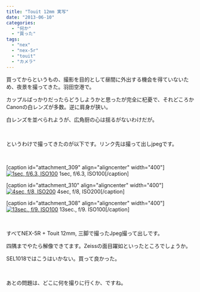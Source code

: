 ```yaml
---
title: "Touit 12mm 実写"
date: "2013-06-10"
categories: 
  - "何か"
  - "買った"
tags: 
  - "nex"
  - "nex-5r"
  - "touit"
  - "カメラ"
---
```


買ってからというもの、撮影を目的として昼間に外出する機会を得ていないため、夜景を撮ってきた。羽田空港で。

カップルばっかりだったらどうしようかと思ったが完全に杞憂で、それどころかCanonの白レンズが多数。逆に肩身が狭い。

白レンズを並べられようが、広角厨の心は揺るがないわけだが。

 

というわけで撮ってきたのが以下です。リンク先は撮って出しjpegです。

 

\[caption id="attachment\_309" align="aligncenter" width="400"\][![1sec, f/6.3, ISO100](https://blog.naotaco.com/assets/images/posts/2013/06/DSC03426-400x265.jpg)](https://blog.naotaco.com/assets/images/posts/2013/06/DSC03426.jpg) 1sec, f/6.3, ISO100\[/caption\]

\[caption id="attachment\_310" align="aligncenter" width="400"\][![4sec, f/8, ISO200](https://blog.naotaco.com/assets/images/posts/2013/06/DSC03443-400x265.jpg)](https://blog.naotaco.com/assets/images/posts/2013/06/DSC03443.jpg) 4sec, f/8, ISO200\[/caption\]

\[caption id="attachment\_308" align="aligncenter" width="400"\][![13sec., f/9. ISO100](https://blog.naotaco.com/assets/images/posts/2013/06/DSC03469-400x265.jpg)](https://blog.naotaco.com/assets/images/posts/2013/06/DSC03469.jpg) 13sec., f/9. ISO100\[/caption\]

 

すべてNEX-5R + Touit 12mm, 三脚で撮ったJpeg撮って出しです。

四隅までやたら解像できてます。Zeissの面目躍如といったところでしょうか。

SEL1018ではこうはいかない。買って良かった。

 

あとの問題は、どこに何を撮りに行くか、ですね。
